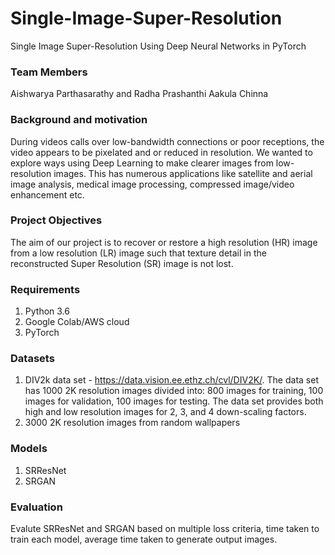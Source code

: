 # Single-Image-Super-Resolution
Single Image Super-Resolution Using Deep Neural Networks in PyTorch

### Team Members
Aishwarya Parthasarathy and Radha Prashanthi Aakula Chinna

### Background and motivation
During videos calls over low-bandwidth connections or poor receptions, the video appears to be pixelated and or reduced in resolution. We wanted to explore ways using Deep Learning to make clearer images from low-resolution images. This has numerous applications like satellite and aerial image analysis, medical image processing, compressed image/video enhancement etc.

### Project Objectives
The aim of our project is to recover or restore a high resolution (HR) image from a low resolution (LR) image such that texture detail in the reconstructed Super Resolution (SR) image is not lost. 

### Requirements
1. Python 3.6
2. Google Colab/AWS cloud
3. PyTorch

### Datasets
1. DIV2k data set - https://data.vision.ee.ethz.ch/cvl/DIV2K/. The data set has 1000 2K resolution images divided into: 800 images for training, 100 images for validation, 100 images for testing. The data set provides both high and low resolution images for 2, 3, and 4 down-scaling factors.
2. 3000 2K resolution images from random wallpapers

### Models
1. SRResNet
2. SRGAN

### Evaluation
Evalute SRResNet and SRGAN based on multiple loss criteria, time taken to train each model, average time taken to generate output images.
